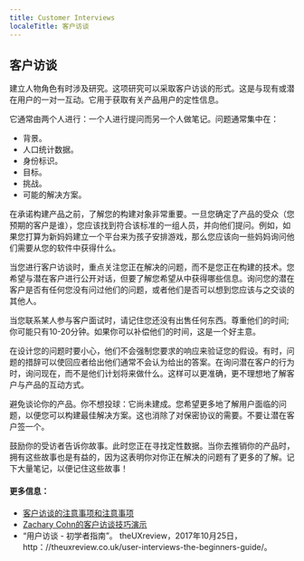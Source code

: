```yaml
---
title: Customer Interviews
localeTitle: 客户访谈
---
```

## 客户访谈

建立人物角色有时涉及研究。这项研究可以采取客户访谈的形式。这是与现有或潜在用户的一对一互动。它用于获取有关产品用户的定性信息。

它通常由两个人进行：一个人进行提问而另一个人做笔记。问题通常集中在：

*   背景。
*   人口统计数据。
*   身份标识。
*   目标。
*   挑战。
*   可能的解决方案。

在承诺构建产品之前，了解您的构建对象非常重要。一旦您确定了产品的受众（您预期的客户是谁），您应该找到符合该标准的一组人员，并向他们提问。例如，如果您打算为新妈妈建立一个平台来为孩子安排游戏，那么您应该向一些妈妈询问他们需要从您的软件中获得什么。

当您进行客户访谈时，重点关注您正在解决的问题，而不是您正在构建的技术。您希望与潜在客户进行公开对话，但要了解您希望从中获得哪些信息。询问您的潜在客户是否有任何您没有问过他们的问题，或者他们是否可以想到您应该与之交谈的其他人。

当您联系某人参与客户面试时，请记住您还没有出售任何东西。尊重他们的时间;你可能只有10-20分钟。如果你可以补偿他们的时间，这是一个好主意。

在设计您的问题时要小心，他们不会强制您要求的响应来验证您的假设。有时，问题的措辞可以使回应者给出他们通常不会认为给出的答案。在询问潜在客户的行为时，询问现在，而不是他们计划将来做什么。这样可以更准确，更不理想地了解客户与产品的互动方式。

避免谈论你的产品。你不想投球：它尚未建成。您希望更多地了解用户面临的问题，以便您可以构建最佳解决方案。这也消除了对保密协议的需要。不要让潜在客户签一个。

鼓励你的受访者告诉你故事。此时您正在寻找定性数据。当你去推销你的产品时，拥有这些故事也是有益的，因为这表明你对你正在解决的问题有了更多的了解。记下大量笔记，以便记住这些故事！

#### 更多信息：

*   [客户访谈的注意事项和注意事项](https://venturewell.org/customer-interviews/)
*   [Zachary Cohn的客户访谈技巧演示](https://www.slideshare.net/ZacharyCohn/18-customer-interview-tips)
*   “用户访谈 - 初学者指南”。 theUXreview，2017年10月25日，http：//theuxreview.co.uk/user-interviews-the-beginners-guide/。